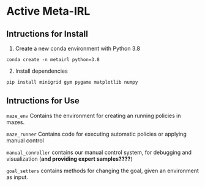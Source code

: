 # Active Meta-IRL

## Intructions for Install

1. Create a new conda environment with Python 3.8

```
conda create -n metairl python=3.8
```

2. Install dependencies

```
pip install minigrid gym pygame matplotlib numpy
```

## Intructions for Use

```maze_env``` Contains the environment for creating an running policies in mazes.

```maze_runner``` Contains code for executing automatic policies or applying manual control

```manual_conroller``` contains our manual control system, for debugging and visualization (**and providing expert samples????**)

```goal_setters``` contains methods for changing the goal, given an environment as input.
